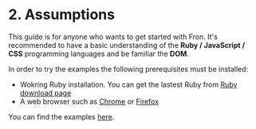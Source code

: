 # 2. Assumptions
This guide is for anyone who wants to get started with Fron. It's recommended to have a basic understanding of the **Ruby / JavaScript / CSS** programming languages and be familiar the **DOM**.

In order to try the examples the following prerequisites must be installed:
* Wokring Ruby installation. You can get the lastest Ruby from [Ruby download page](https://www.ruby-lang.org/en/downloads/)
* A web browser such as [Chrome](https://www.mozilla.org/en-US/firefox/new/) or [Firefox](http://www.google.com/chrome/)

You can find the examples [here]().
